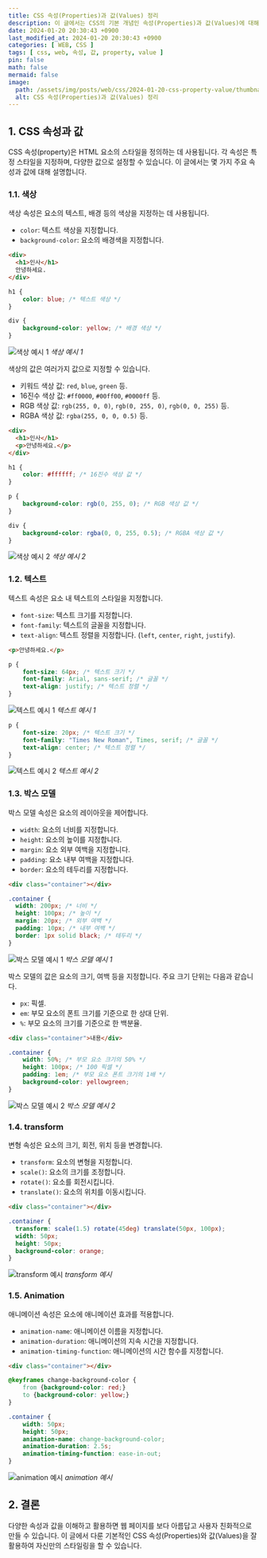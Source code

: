 ```yaml
---
title: CSS 속성(Properties)과 값(Values) 정리
description: 이 글에서는 CSS의 기본 개념인 속성(Properties)과 값(Values)에 대해 자세히 설명합니다.
date: 2024-01-20 20:30:43 +0900
last_modified_at: 2024-01-20 20:30:43 +0900
categories: [ WEB, CSS ]
tags: [ css, web, 속성, 값, property, value ]
pin: false
math: false
mermaid: false
image:
  path: /assets/img/posts/web/css/2024-01-20-css-property-value/thumbnail.webp
  alt: CSS 속성(Properties)과 값(Values) 정리
---
```


## 1. CSS 속성과 값

CSS 속성(property)은 HTML 요소의 스타일을 정의하는 데 사용됩니다. 각 속성은 특정 스타일을 지정하며, 다양한 값으로 설정할 수 있습니다. 이 글에서는 몇 가지 주요 속성과 값에 대해 설명합니다.

### 1.1. 색상

색상 속성은 요소의 텍스트, 배경 등의 색상을 지정하는 데 사용됩니다.

- `color`: 텍스트 색상을 지정합니다.
- `background-color`: 요소의 배경색을 지정합니다.

```html
<div>
  <h1>인사</h1>
  안녕하세요.
</div>
```

```css
h1 {
    color: blue; /* 텍스트 색상 */
}

div {
    background-color: yellow; /* 배경 색상 */
}
```

![색상 예시 1](/assets/img/posts/web/css/2024-01-20-css-property-value/ex1-1.webp)
_색상 예시 1_

색상의 값은 여러가지 값으로 지정할 수 있습니다.

- 키워드 색상 값: `red`, `blue`, `green` 등.
- 16진수 색상 값: `#ff0000`, `#00ff00`, `#0000ff` 등.
- RGB 색상 값: `rgb(255, 0, 0)`, `rgb(0, 255, 0)`, `rgb(0, 0, 255)` 등.
- RGBA 색상 값: `rgba(255, 0, 0, 0.5)` 등.

```html
<div>
  <h1>인사</h1>
  <p>안녕하세요.</p>
</div>
```

```css
h1 {
    color: #ffffff; /* 16진수 색상 값 */
}

p {
    background-color: rgb(0, 255, 0); /* RGB 색상 값 */
}

div {
    background-color: rgba(0, 0, 255, 0.5); /* RGBA 색상 값 */
}
```

![색상 예시 2](/assets/img/posts/web/css/2024-01-20-css-property-value/ex1-2.webp)
_색상 예시 2_

### 1.2. 텍스트

텍스트 속성은 요소 내 텍스트의 스타일을 지정합니다.

- `font-size`: 텍스트 크기를 지정합니다.
- `font-family`: 텍스트의 글꼴을 지정합니다.
- `text-align`: 텍스트 정렬을 지정합니다. (`left`, `center`, `right`, `justify`).

```html
<p>안녕하세요.</p>
```

```css
p {
    font-size: 64px; /* 텍스트 크기 */
    font-family: Arial, sans-serif; /* 글꼴 */
    text-align: justify; /* 텍스트 정렬 */
}
```

![텍스트 예시 1](/assets/img/posts/web/css/2024-01-20-css-property-value/ex2-1.webp)
_텍스트 예시 1_

```css
p {
    font-size: 20px; /* 텍스트 크기 */
    font-family: "Times New Roman", Times, serif; /* 글꼴 */
    text-align: center; /* 텍스트 정렬 */
}
```

![텍스트 예시 2](/assets/img/posts/web/css/2024-01-20-css-property-value/ex2-2.webp)
_텍스트 예시 2_

### 1.3. 박스 모델

박스 모델 속성은 요소의 레이아웃을 제어합니다.

- `width`: 요소의 너비를 지정합니다.
- `height`: 요소의 높이를 지정합니다.
- `margin`: 요소 외부 여백을 지정합니다.
- `padding`: 요소 내부 여백을 지정합니다.
- `border`: 요소의 테두리를 지정합니다.

```html
<div class="container"></div>
```

```css
.container {
  width: 200px; /* 너비 */
  height: 100px; /* 높이 */
  margin: 20px; /* 외부 여백 */
  padding: 10px; /* 내부 여백 */
  border: 1px solid black; /* 테두리 */
}
```

![박스 모델 예시 1](/assets/img/posts/web/css/2024-01-20-css-property-value/ex3-1.webp)
_박스 모델 예시 1_

박스 모델의 값은 요소의 크기, 여백 등을 지정합니다. 주요 크기 단위는 다음과 같습니다.

- `px`: 픽셀.
- `em`: 부모 요소의 폰트 크기를 기준으로 한 상대 단위.
- `%`: 부모 요소의 크기를 기준으로 한 백분율.

```html
<div class="container">내용</div>
```

```css
.container {
    width: 50%; /* 부모 요소 크기의 50% */
    height: 100px; /* 100 픽셀 */
    padding: 1em; /* 부모 요소 폰트 크기의 1배 */
    background-color: yellowgreen;
}
```

![박스 모델 예시 2](/assets/img/posts/web/css/2024-01-20-css-property-value/ex3-2.webp)
_박스 모델 예시 2_

### 1.4. transform

변형 속성은 요소의 크기, 회전, 위치 등을 변경합니다.

 - `transform`: 요소의 변형을 지정합니다.
 - `scale()`: 요소의 크기를 조정합니다.
 - `rotate()`: 요소를 회전시킵니다.
 - `translate()`: 요소의 위치를 이동시킵니다.

```html
<div class="container"></div>
```

```css
.container {
  transform: scale(1.5) rotate(45deg) translate(50px, 100px);
  width: 50px;
  height: 50px;
  background-color: orange;
}
```

![transform 예시](/assets/img/posts/web/css/2024-01-20-css-property-value/ex4-1.webp)
_transform 예시_

### 1.5. Animation

애니메이션 속성은 요소에 애니메이션 효과를 적용합니다.

- `animation-name`: 애니메이션 이름을 지정합니다.
- `animation-duration`: 애니메이션의 지속 시간을 지정합니다.
- `animation-timing-function`: 애니메이션의 시간 함수를 지정합니다.

```html
<div class="container"></div>
```

```css
@keyframes change-background-color {
    from {background-color: red;}
    to {background-color: yellow;}
}

.container {
    width: 50px;
    height: 50px;
    animation-name: change-background-color;
    animation-duration: 2.5s;
    animation-timing-function: ease-in-out;
}
```

![animation 예시](/assets/img/posts/web/css/2024-01-20-css-property-value/ex5-1.gif)
_animation 예시_

## 2. 결론

다양한 속성과 값을 이해하고 활용하면 웹 페이지를 보다 아름답고 사용자 친화적으로 만들 수 있습니다. 이 글에서 다룬 기본적인 CSS 속성(Properties)와 값(Values)을 잘 활용하여 자신만의 스타일링을 할 수 있습니다. 
